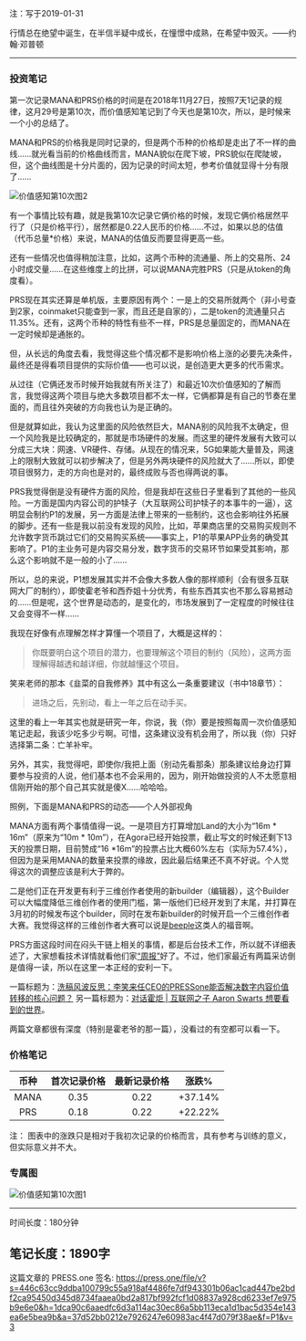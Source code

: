 注：写于2019-01-31

行情总在绝望中诞生，在半信半疑中成长，在憧憬中成熟，在希望中毁灭。——约翰·邓普顿

------

### 投资笔记

第一次记录MANA和PRS价格的时间是在2018年11月27日，按照7天1记录的规律，这月29号是第10次，而价值感知笔记到了今天也是第10次，所以，是时候来一个小的总结了。

MANA和PRS的价格我是同时记录的，但是两个币种的价格却是走出了不一样的曲线……就光看当前的价格曲线而言，MANA貌似在爬下坡，PRS貌似在爬陡坡，但，这个曲线图是十分片面的，因为记录的时间太短，参考价值就显得十分有限了……


![价值感知第10次图2](https://press.one/thumbnail?width=720&url=https://static.press.one/61/3a/613a4bffaeebeda165fd78c5f0743b5c039ca4351e61e7c25e51557cf8efc0bf.jpg)


有一个事情比较有趣，就是我第10次记录它俩价格的时候，发现它俩价格居然平行了（只是价格平行），居然都是0.22人民币的价格……不过，如果以总的估值（代币总量*价格）来说，MANA的估值反而要显得更高一些。

还有一些情况也值得稍加注意，比如，这两个币种的流通量、所上的交易所、24小时成交量……在这些维度上的比拼，可以说MANA完胜PRS（只是从token的角度看）。

PRS现在其实还算是单机版，主要原因有两个：一是上的交易所就两个（非小号查到2家，coinmaket只能查到一家，而且还是自家的），二是token的流通量只占11.35%。还有，这两个币种的特性有些不一样，PRS是总量固定的，而MANA在一定时候却是通胀的。

但，从长远的角度去看，我觉得这些个情况都不是影响价格上涨的必要先决条件，最终还是得看项目提供的实际价值——也可以说，是创造更大更多的代币需求。

从过往（它俩还发币时候开始我就有所关注了）和最近10次价值感知的了解而言，我觉得这两个项目与绝大多数项目都不太一样，它俩都算是有自己的节奏在里面的，而且往外突破的方向我也认为是正确的。

但是就算如此，我认为这里面的风险依然巨大，MANA别的风险我不太确定，但一个风险我是比较确定的，那就是市场硬件的发展。而这里的硬件发展有大致可以分成三大块：网速、VR硬件、存储。从现在的情况来，5G如果能大量普及，网速上的限制大致就可以初步解决了，但是另外两块硬件的风险就大了……所以，即使项目很努力，走的方向也是对的，最终成败与否也得两说的事。

PRS我觉得倒是没有硬件方面的风险，但是我却在这些日子里看到了其他的一些风险。一方面是国内内容公司的护犊子（大互联网公司护犊子的本事牛的一逼），这明显会制约P1的发展，另一方面是法律上带来的一些制约，这也会影响往外拓展的脚步。还有一些是我以前没有发现的风险，比如，苹果商店里的交易购买规则不允许数字货币跳过它们的交易购买系统——事实上，P1的苹果APP业务的确受其影响了。P1的主业务可是内容交易分发，数字货币的交易环节如果受其影响，那么这个影响就不是一般的小了……

所以，总的来说，P1想发展其实并不会像大多数人像的那样顺利（会有很多互联网大厂的制约），即使霍老爷和西乔姐十分优秀，有些东西其实也不那么容易撼动的……但是呢，这个世界是动态的，是变化的，市场发展到了一定程度的时候往往又会变得不一样……

我现在好像有点理解怎样才算懂一个项目了，大概是这样的：

> 你既要明白这个项目的潜力，也要理解这个项目的制约（风险），这两方面理解得越透和越详细，你就越懂这个项目。

笑来老师的那本《韭菜的自我修养》其中有这么一条重要建议（书中18章节）：

> 进场之后，先别动，看上一年之后在动手买。

这里的看上一年其实也就是研究一年，你说，我（你）要是按照每周一次价值感知笔记走起，我该少吃多少亏啊。可惜，这条建议没有机会用了，所以我（你）只好选择第二条：亡羊补牢。

另外，其实，我觉得吧，即使你/我把上面（别动先看那条）那条建议给身边打算要参与投资的人说，他们基本也不会采用的，因为，刚开始做投资的人不太愿意相信刚开始的那个自己其实就是傻X……哈哈哈。

照例，下面是MANA和PRS的动态——个人外部视角

MANA方面有两个事情值得一说。一是项目方打算增加Land的大小为“16m * 16m”（原来为“10m * 10m”），在Agora已经开始投票，截止写文的时候还剩下13天的投票日期，目前赞成“16 *16m”的投票占比大概60%左右（实际为57.4%），但因为是采用MANA的数量来投票的缘故，因此最后结果还不真不好说。个人觉得这次的调整应该是利大于弊的。

二是他们正在开发更有利于三维创作者使用的新builder（编辑器），这个Builder可以大幅度降低三维创作者的使用门槛，第一版他们已经开发到了末尾，并打算在3月初的时候发布这个builder，同时在发布新builder的时候开启一个三维创作者大赛。我觉得这样的三维创作者大赛可以说是[beeple](https://mp.weixin.qq.com/s/J6YGl2o4vl3foBuyXJM9Cg)这类人的福音啊。

PRS方面这段时间在闷头干链上相关的事情，都是后台技术工作，所以就不详细表述了，大家想看技术详情就看他们家[“周报”](https://mp.weixin.qq.com/s/-dIRLsNRN0m9yIa_ePp25w)好了。不过，他们家最近有两篇采访倒是值得一读，所以在这里一本正经的安利一下。

一篇标题为：[洗稿风波反思：李笑来任CEO的PRESSone能否解决数字内容价值转移的核心问题？](https://mp.weixin.qq.com/s/WvwXDiMg1oLYOnx7Gs33tA) 另一篇标题为：[对话霍炬 | 互联网之子 Aaron Swarts 想要看到的世界](https://mp.weixin.qq.com/s/z4J2KI8LjcfOIZLhGbi_QQ)。

两篇文章都很有深度（特别是霍老爷的那一篇），没看过的有空都可以看一下。

### 价格笔记

| 币种 | 首次记录价格 | 最新记录价格 |  涨跌%  |
| :--: | :----------: | :----------: | :-----: |
| MANA |     0.35     |     0.22     | +37.14% |
| PRS  |     0.18     |     0.22     | +22.22% |

注： 图表中的涨跌只是相对于我初次记录的价格而言，具有参考与训练的意义，但实际意义并不大。

### 专属图

![价值感知第10次图1](https://press.one/thumbnail?width=720&url=https://static.press.one/80/aa/80aafbf0a2e135bc4a7934d8aaa99ea007fbd35d957c357b5fafe6a09045a7d8.jpg)


----
时间长度：180分钟

笔记长度：1890字
----
这篇文章的 PRESS.one 签名:
https://press.one/file/v?s=446c63cc9ddba100799c55a918af4486fe7df943301b06ac1cad447be2bdf2ca95450d345d8734faaea0bd2a817bf992fcf1d08837a928cd6233ef7e975b9e6e0&h=1dca90c6aaedfc6d3a114ac30ec86a5bb113eca1d1bac5d354e143ea6e5bea9b&a=37d52bb0212e7926247e60983ac4f47d079f38ae&f=P1&v=3
